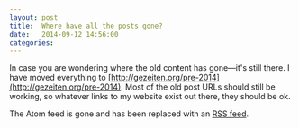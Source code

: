 ```yaml
---
layout: post
title:  Where have all the posts gone?
date:   2014-09-12 14:56:00
categories:
---
```


In case you are wondering where the old content has gone&#8212;it's still
there. I have moved everything to
[http://gezeiten.org/pre-2014](http://gezeiten.org/pre-2014). Most of
the old post URLs should still be working, so whatever links to my
website exist out there, they should be ok.

The Atom feed is gone and has been replaced with an [RSS feed](/rss.xml).
